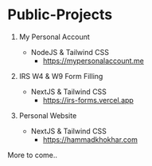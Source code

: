 # Public-Projects

1. My Personal Account
   - NodeJS & Tailwind CSS
     - https://mypersonalaccount.me
     
2. IRS W4 & W9 Form Filling
   - NextJS & Tailwind CSS
     - https://irs-forms.vercel.app
   
3. Personal Website
   - NextJS & Tailwind CSS
     - https://hammadkhokhar.com
     
More to come..
   
